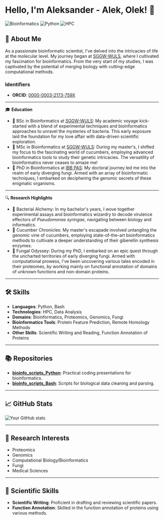 # Hello, I'm Aleksander - Alek, Olek! 👋

![Bioinformatics](https://img.shields.io/badge/Bioinformatics-Researcher-blue)
![Python](https://img.shields.io/badge/Python-Proficient-green)
![HPC](https://img.shields.io/badge/HPC-Proficient-green)

## 📌 About Me

As a passionate bioinformatic scientist, I've delved into the intricacies of life at the molecular level. My journey began at [SGGW-WULS](https://www.sggw.pl/en), where I cultivated my fascination for bioinformatics. From the very start of my studies, I was captivated by the potential of merging biology with cutting-edge computational methods.

### Identifiers

- **ORCID**: [0000-0003-2173-759X](https://orcid.org/0000-0003-2173-759X)

---

🎓 **Education**
- 🧬 BSc in Bioinformatics at [SGGW-WULS](https://www.sggw.edu.pl/en/): My academic voyage kick-started with a blend of experimental techniques and bioinformatics approaches to unravel the mysteries of bacteria. This early exposure laid the foundation for my love affair with data-driven scientific exploration.
- 🥒 MSc in Bioinformatics at [SGGW-WULS](https://www.sggw.edu.pl/en/): During my master's, I shifted my focus to the fascinating world of cucumbers, employing advanced bioinformatics tools to study their genetic intricacies. The versatility of bioinformatics never ceases to amaze me!
- 🍄 PhD in Bioinformatics at [IBB PAS](https://ibb.edu.pl/en/): My doctoral journey led me into the realm of early diverging fungi. Armed with an array of bioinformatic techniques, I embarked on deciphering the genomic secrets of these enigmatic organisms.

---

🔍 **Research Highlights**
- 🦠 Bacterial Alchemy: In my bachelor's years, I wove together experimental assays and bioinformatics wizardry to decode virulence effectors of _Pseudomonas syringae_, navigating between biology and informatics.
- 🥒 Cucumber Chronicles: My master's escapade involved untangling the genomic vine of cucumbers, employing state-of-the-art bioinformatics methods to cultivate a deeper understanding of their giberellin synthesis enzymes.
- 🍄 Fungal Odyssey: During my PhD, I embarked on an epic quest through the uncharted territories of early diverging fungi. Armed with computational prowess, I've been uncovering various tales encoded in their proteomes, by working mainly on functional annotation of domains of unknown functions and non-domain proteins.

---

## 🛠 Skills

- **Languages**: Python, Bash
- **Technologies**: HPC, Data Analysis
- **Domains**: Bioinformatics, Proteomics, Genomics, Fungi
- **Bioinformatics Tools**: Protein Feature Prediction, Remote Homology Methods
- **Other Skills**: Scientific Writing and Reading, Function Annotation of Proteins

---

## 📚 Repositories

- **[bioinfo_scripts_Python](https://github.com/a-kossakowski/bioinfo_scripts_Python)**: Practical coding presentations for bioinformatics.
- **[bioinfo_scripts_Bash](https://github.com/a-kossakowski/bioinfo_scripts_Bash)**: Scripts for biological data cleaning and parsing.

---

## 📈 GitHub Stats

![Your GitHub stats](https://github-readme-stats.vercel.app/api?username=a-kossakowski&show_icons=true&theme=radical)

---

## 🎯 Research Interests

- Proteomics
- Genomics
- Computational Biology/Bioinformatics
- Fungi
- Medical Sciences

---

## 📝 Scientific Skills

- **Scientific Writing**: Proficient in drafting and reviewing scientific papers.
- **Function Annotation**: Skilled in the function annotation of proteins using various methods.

